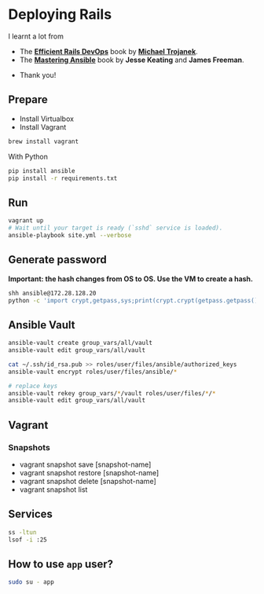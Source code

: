 # Deploying Rails

I learnt a lot from
* The **[Efficient Rails DevOps](https://efficientrailsdevops.com/)** book by **[Michael Trojanek](https://relativkreativ.at/about)**.
* The **[Mastering Ansible](https://www.packtpub.com/product/mastering-ansible/9781784395483)** book by **Jesse Keating** and **James Freeman**.

- Thank you!

## Prepare
- Install Virtualbox
- Install Vagrant
```bash
brew install vagrant
```

With Python
```bash
pip install ansible
pip install -r requirements.txt
```

## Run
```bash
vagrant up
# Wait until your target is ready (`sshd` service is loaded).
ansible-playbook site.yml --verbose
```

## Generate password

**Important: the hash changes from OS to OS. Use the VM to create a hash.**

```bash
shh ansible@172.28.128.20
python -c 'import crypt,getpass,sys;print(crypt.crypt(getpass.getpass(), crypt.mksalt(crypt.METHOD_SHA512)))'
```

## Ansible Vault
```bash
ansible-vault create group_vars/all/vault
ansible-vault edit group_vars/all/vault

cat ~/.ssh/id_rsa.pub >> roles/user/files/ansible/authorized_keys
ansible-vault encrypt roles/user/files/ansible/*

# replace keys
ansible-vault rekey group_vars/*/vault roles/user/files/*/*
ansible-vault edit group_vars/all/vault
```

## Vagrant

### Snapshots

* vagrant snapshot save [snapshot-name]
* vagrant snapshot restore [snapshot-name]
* vagrant snapshot delete [snapshot-name]
* vagrant snapshot list

## Services
```bash
ss -ltun
lsof -i :25
```

## How to use `app` user?
```bash
sudo su - app
```




